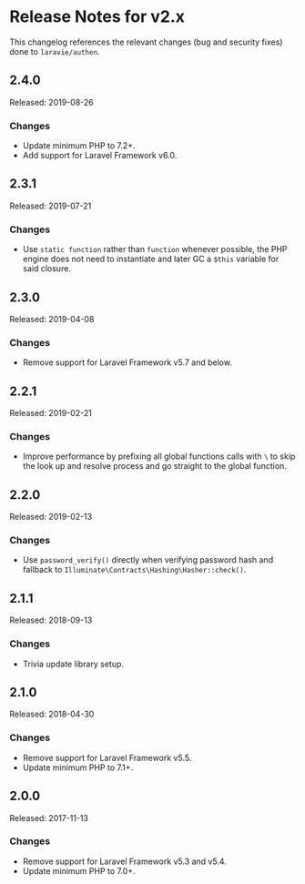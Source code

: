 # Release Notes for v2.x

This changelog references the relevant changes (bug and security fixes) done to `laravie/authen`.

## 2.4.0

Released: 2019-08-26

### Changes

* Update minimum PHP to 7.2+.
* Add support for Laravel Framework v6.0.

## 2.3.1

Released: 2019-07-21

### Changes

* Use `static function` rather than `function` whenever possible, the PHP engine does not need to instantiate and later GC a `$this` variable for said closure.

## 2.3.0

Released: 2019-04-08

### Changes

* Remove support for Laravel Framework v5.7 and below.

## 2.2.1

Released: 2019-02-21

### Changes

* Improve performance by prefixing all global functions calls with `\` to skip the look up and resolve process and go straight to the global function.

## 2.2.0

Released: 2019-02-13

### Changes

* Use `password_verify()` directly when verifying password hash and fallback to `Illuminate\Contracts\Hashing\Hasher::check()`.

## 2.1.1

Released: 2018-09-13

### Changes

* Trivia update library setup.

## 2.1.0

Released: 2018-04-30

### Changes

* Remove support for Laravel Framework v5.5.
* Update minimum PHP to 7.1+.

## 2.0.0

Released: 2017-11-13

### Changes

* Remove support for Laravel Framework v5.3 and v5.4.
* Update minimum PHP to 7.0+.
